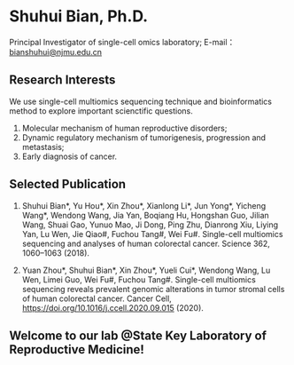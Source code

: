 # Shuhui Bian, Ph.D. 
Principal Investigator of single-cell omics laboratory;
E-mail：bianshuhui@njmu.edu.cn

## Research Interests
We use single-cell multiomics sequencing technique and bioinformatics method to explore important scienctific questions.
1. Molecular mechanism of human reproductive disorders;
2. Dynamic regulatory mechanism of tumorigenesis, progression and metastasis;
3. Early diagnosis of cancer.

## Selected Publication
1. Shuhui Bian*, Yu Hou*, Xin Zhou*, Xianlong Li*, Jun Yong*, Yicheng Wang*, Wendong Wang, Jia Yan, Boqiang Hu, Hongshan Guo, Jilian Wang, Shuai Gao, Yunuo Mao, Ji Dong, Ping Zhu, Dianrong Xiu, Liying Yan, Lu Wen, Jie Qiao#, Fuchou Tang#, Wei Fu#. Single-cell multiomics sequencing and analyses of human colorectal cancer. Science 362, 1060–1063 (2018). 

2. Yuan Zhou*, Shuhui Bian*, Xin Zhou*, Yueli Cui*, Wendong Wang, Lu Wen, Limei Guo, Wei Fu#, Fuchou Tang#. Single-cell multiomics sequencing reveals prevalent genomic alterations in tumor stromal cells of human colorectal cancer. Cancer Cell, https://doi.org/10.1016/j.ccell.2020.09.015 (2020).


## Welcome to our lab @State Key Laboratory of Reproductive Medicine!
